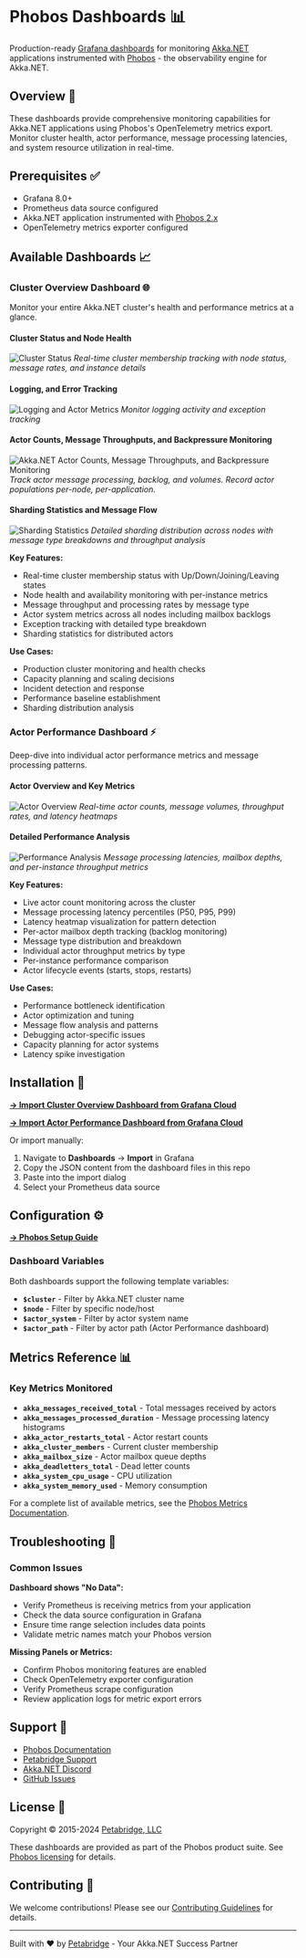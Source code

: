 # Phobos Dashboards 📊

Production-ready [Grafana dashboards](https://grafana.com/) for monitoring [Akka.NET](https://getakka.net/) applications instrumented with [Phobos](https://phobos.petabridge.com/) - the observability engine for Akka.NET.

## Overview 🎯

These dashboards provide comprehensive monitoring capabilities for Akka.NET applications using Phobos's OpenTelemetry metrics export. Monitor cluster health, actor performance, message processing latencies, and system resource utilization in real-time.

## Prerequisites ✅

- Grafana 8.0+
- Prometheus data source configured
- Akka.NET application instrumented with [Phobos 2.x](https://phobos.petabridge.com/articles/setup/index.html)
- OpenTelemetry metrics exporter configured

## Available Dashboards 📈

### Cluster Overview Dashboard 🌐

Monitor your entire Akka.NET cluster's health and performance metrics at a glance.

#### Cluster Status and Node Health
![Cluster Status](images/cluster-overview-top.png)
*Real-time cluster membership tracking with node status, message rates, and instance details*

#### Logging, and Error Tracking
![Logging and Actor Metrics](images/cluster-overview-middle.png)
*Monitor logging activity and exception tracking*

#### Actor Counts, Message Throughputs, and Backpressure Monitoring

![Akka.NET Actor Counts, Message Throughputs, and Backpressure Monitoring](images/cluster-actor-metrics.png)
*Track actor message processing, backlog, and volumes. Record actor populations per-node, per-application.*

#### Sharding Statistics and Message Flow
![Sharding Statistics](images/cluster-overview-bottom.png)
*Detailed sharding distribution across nodes with message type breakdowns and throughput analysis*

**Key Features:**
- Real-time cluster membership status with Up/Down/Joining/Leaving states
- Node health and availability monitoring with per-instance metrics
- Message throughput and processing rates by message type
- Actor system metrics across all nodes including mailbox backlogs
- Exception tracking with detailed type breakdown
- Sharding statistics for distributed actors

**Use Cases:**
- Production cluster monitoring and health checks
- Capacity planning and scaling decisions
- Incident detection and response
- Performance baseline establishment
- Sharding distribution analysis

### Actor Performance Dashboard ⚡

Deep-dive into individual actor performance metrics and message processing patterns.

#### Actor Overview and Key Metrics
![Actor Overview](images/actor-performance-top.png)
*Real-time actor counts, message volumes, throughput rates, and latency heatmaps*

#### Detailed Performance Analysis
![Performance Analysis](images/actor-performance-bottom.png)
*Message processing latencies, mailbox depths, and per-instance throughput metrics*

**Key Features:**
- Live actor count monitoring across the cluster
- Message processing latency percentiles (P50, P95, P99)
- Latency heatmap visualization for pattern detection
- Per-actor mailbox depth tracking (backlog monitoring)
- Message type distribution and breakdown
- Individual actor throughput metrics by type
- Per-instance performance comparison
- Actor lifecycle events (starts, stops, restarts)

**Use Cases:**
- Performance bottleneck identification
- Actor optimization and tuning
- Message flow analysis and patterns
- Debugging actor-specific issues
- Capacity planning for actor systems
- Latency spike investigation

## Installation 🚀

**[→ Import Cluster Overview Dashboard from Grafana Cloud](https://grafana.com/grafana/dashboards/15637-akka-net-cluster-phobos-2-5-metrics/)**

**[→ Import Actor Performance Dashboard from Grafana Cloud](https://grafana.com/grafana/dashboards/15638-akka-net-cluster-phobos-2-x-message-latency-metrics-prometheus-data-source/)**

Or import manually:

1. Navigate to **Dashboards** → **Import** in Grafana
2. Copy the JSON content from the dashboard files in this repo
3. Paste into the import dialog
4. Select your Prometheus data source

## Configuration ⚙️

**[→ Phobos Setup Guide](https://phobos.petabridge.com/articles/setup/index.html)**

### Dashboard Variables

Both dashboards support the following template variables:

- **`$cluster`** - Filter by Akka.NET cluster name
- **`$node`** - Filter by specific node/host
- **`$actor_system`** - Filter by actor system name
- **`$actor_path`** - Filter by actor path (Actor Performance dashboard)

## Metrics Reference 📊

### Key Metrics Monitored

- **`akka_messages_received_total`** - Total messages received by actors
- **`akka_messages_processed_duration`** - Message processing latency histograms
- **`akka_actor_restarts_total`** - Actor restart counts
- **`akka_cluster_members`** - Current cluster membership
- **`akka_mailbox_size`** - Actor mailbox queue depths
- **`akka_deadletters_total`** - Dead letter counts
- **`akka_system_cpu_usage`** - CPU utilization
- **`akka_system_memory_used`** - Memory consumption

For a complete list of available metrics, see the [Phobos Metrics Documentation](https://phobos.petabridge.com/articles/metrics/index.html).

## Troubleshooting 🔧

### Common Issues

**Dashboard shows "No Data":**
- Verify Prometheus is receiving metrics from your application
- Check the data source configuration in Grafana
- Ensure time range selection includes data points
- Validate metric names match your Phobos version

**Missing Panels or Metrics:**
- Confirm Phobos monitoring features are enabled
- Check OpenTelemetry exporter configuration
- Verify Prometheus scrape configuration
- Review application logs for metric export errors

## Support 💬

- [Phobos Documentation](https://phobos.petabridge.com/)
- [Petabridge Support](https://petabridge.com/support/)
- [Akka.NET Discord](https://discord.gg/GSCfPwhbWP)
- [GitHub Issues](https://github.com/petabridge/phobos-dashboards/issues)

## License 📄

Copyright © 2015-2024 [Petabridge, LLC](https://petabridge.com/)

These dashboards are provided as part of the Phobos product suite. See [Phobos licensing](https://phobos.petabridge.com/articles/licensing.html) for details.

## Contributing 🤝

We welcome contributions! Please see our [Contributing Guidelines](CONTRIBUTING.md) for details.

---

Built with ❤️ by [Petabridge](https://petabridge.com/) - Your Akka.NET Success Partner